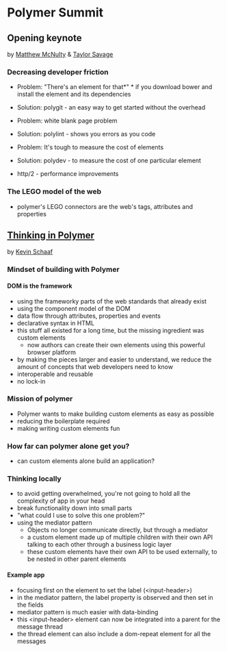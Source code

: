 # Polymer Summit

## Opening keynote

by [Matthew McNulty](https://twitter.com/mattsmcnulty) & [Taylor Savage](https://twitter.com/taylorthesavage)

### Decreasing developer friction

- Problem: "There's an element for that*" * if you download bower and install the element and its dependencies
- Solution: polygit - an easy way to get started without the overhead

- Problem: white blank page problem
- Solution: polylint - shows you errors as you code

- Problem: It's tough to measure the cost of elements
- Solution: polydev - to measure the cost of one particular element

- http/2 - performance improvements

### The LEGO model of the web

- polymer's LEGO connectors are the web's tags, attributes and properties

## [Thinking in Polymer](https://github.com/kevinpschaaf/chat-view-paper)

by [Kevin Schaaf](https://twitter.com/kevinpschaaf)

### Mindset of building with Polymer

#### DOM is the framework
- using the frameworky parts of the web standards that already exist
- using the component model of the DOM
- data flow through attributes, properties and events
- declarative syntax in HTML
- this stuff all existed for a long time, but the missing ingredient was custom elements
  - now authors can create their own elements using this powerful browser platform
- by making the pieces larger and easier to understand, we reduce the amount of concepts that web developers need to know
- interoperable and reusable
- no lock-in

### Mission of polymer
- Polymer wants to make building custom elements as easy as possible
- reducing the boilerplate required
- making writing custom elements fun

### How far can polymer alone get you?
- can custom elements alone build an application?


### Thinking locally
- to avoid getting overwhelmed, you're not going to hold all the complexity of app in your head
- break functionality down into small parts
- "what could I use to solve this one problem?"
- using the mediator pattern
  - Objects no longer communicate directly, but through a mediator
  - a custom element made up of multiple children with their own API talking to each other through a business logic layer
  - these custom elements have their own API to be used externally, to be nested in other parent elements

#### Example app
- focusing first on the element to set the label (&lt;input-header&gt;)
- in the mediator pattern, the label property is observed and then set in the fields
- mediator pattern is much easier with data-binding
- this &lt;input-header&gt; element can now be integrated into a parent for the message thread
- the thread element can also include a dom-repeat element for all the messages

